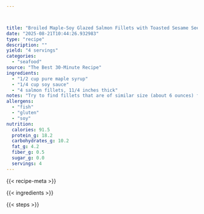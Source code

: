 ```yaml
---



title: "Broiled Maple-Soy Glazed Salmon Fillets with Toasted Sesame Seeds"
date: "2025-08-21T10:44:26.932983"
type: "recipe"
description: ""
yield: "4 servings"
categories:
  - "seafood"
source: "The Best 30-Minute Recipe"
ingredients:
  - "1/2 cup pure maple syrup"
  - "1/4 cup soy sauce"
  - "4 salmon fillets, 11/4 inches thick"
notes: "Try to find fillets that are of similar size (about 6 ounces) for even cooking times. If the fillets are thinner than 1 1/4 inches, they will cook much more quickly and won't have enough oven time to glaze nicely. This recipe will work with both skin-on and skinless fillets."
allergens:
  - "fish"
  - "gluten"
  - "soy"
nutrition:
  calories: 91.5
  protein_g: 18.2
  carbohydrates_g: 10.2
  fat_g: 4.2
  fiber_g: 0.5
  sugar_g: 0.0
  servings: 4
---
```


{{< recipe-meta >}}

{{< ingredients >}}

{{< steps >}}
